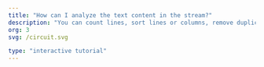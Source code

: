 ```yaml
---
title: "How can I analyze the text content in the stream?"
description: "You can count lines, sort lines or columns, remove duplicates and much more to streamline text processing in real-time."
org: 3
svg: /circuit.svg

type: "interactive tutorial"
---
```

